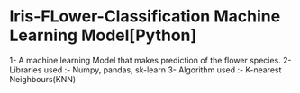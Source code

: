 # Iris-FLower-Classification Machine Learning Model[Python]
1- A machine learning Model that makes prediction of the flower species.
2- Libraries used :- Numpy, pandas, sk-learn
3- Algorithm used :- K-nearest Neighbours(KNN)
